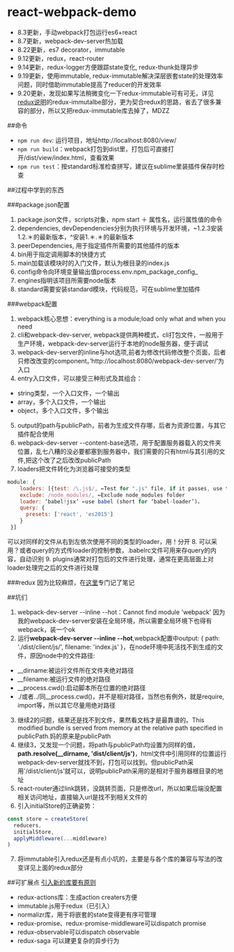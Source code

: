 # react-webpack-demo

- 8.3更新，手动webpack打包运行es6+react
- 8.7更新，webpack-dev-server热加载
- 8.22更新，es7 decorator，immutable
- 9.12更新，redux，react-router
- 9.14更新，redux-logger方便跟踪state变化, redux-thunk处理异步
- 9.19更新，使用immutable, redux-immutable解决深层嵌套state的处理效率问题，同时借助immutable提高了reducer的开发效率
- 9.20更新，发现如果写法稍微变化一下redux-immutable可有可无，详见[redux说明](https://github.com/heysdc/Articles/blob/master/posts/learnRedux.md)的redux-immutalbe部分，更为契合redux的思路，省去了很多兼容的部分，所以又把redux-immutable库去掉了，MDZZ

##命令
- `npm run dev`: 运行项目，地址http://localhost:8080/view/
- `npm run build`：webpack打包到dist里，打包后可直接打开/dist/view/index.html，查看效果
- `npm run test`：按standard标准检查拼写，建议在sublime里装插件保存时检查

##过程中学到的东西

###package.json配置
1. package.json文件，scripts对象，npm start ＋ 属性名，运行属性值的命令
2. dependencies, devDependencies分别为执行环境与开发环境，~1.2.3安装1.2.＊的最新版本，^安装1.＊.＊的最新版本
3. peerDependencies, 用于指定插件所需要的其他插件的版本
4. bin用于指定调用脚本的快捷方式
5. main加载该模块时的入门文件，默认为根目录的index.js
6. config命令向环境变量输出值process.env.npm_package_config_
7. engines指明该项目所需要node版本
8. standard需要安装standard模块，代码规范，可在sublime里加插件

###webpack配置
1. webpack核心思想：everything is a module;load only what and when you need
2. cli和webpack-dev-server, webpack提供两种模式，cli打包文件，一般用于生产环境，webpack-dev-server运行于本地的node服务器，便于调试
3. webpack-dev-server的inline与hot选项,前者为修改代码修改整个页面，后者只修改改变的component。’http://localhost:8080/webpack-dev-server/‘为入口
4. entry入口文件，可以接受三种形式及其组合：
  - string类型，一个入口文件，一个输出
  - array，多个入口文件，一个输出
  - object，多个入口文件，多个输出
5. output的path与publicPath，前者为生成文件存哪，后者为资源位置，与其它插件配合使用
6. webpack-dev-server --content-base选项，用于配置服务器载入的文件夹位置，乱七八糟的没必要都塞到服务器中，我们需要的只有html与其引用的文件,把这个改了之后改改publicPath
7. loaders把文件转化为浏览器可接受的类型

  ```javascript
  module: {
      loaders: [{test: /\.js$/, ←Test for ".js" file, if it passes, use the loader
      exclude: /node_modules/, ←Exclude node_modules folder
      loader: ‘babel!jsx’ ←use babel (short for ‘babel-loader’)，
      query: {
        presets: ['react', 'es2015']
      }
   }]
   ```
   可以对同样的文件从右到左依次使用不同的类型的loader，用！分开
 8. 可以采用？或者query的方式传loader的控制参数，.babelrc文件可用来存query的内容，自动识别
 9. plugins通常对打包后的文件进行处理，通常在更高层面上对loader处理完之后的文件进行处理

###redux
因为比较麻烦，在[这里](https://github.com/heysdc/Articles/blob/master/posts/learnRedux.md)专门记了笔记


##坑们
1. webpack-dev-server --inline --hot：Cannot find module 'webpack' 因为我的webpack-dev-server安装在全局环境，所以需要全局环境下也得有webpack，装一个ok
2. 运行****webpack-dev-server --inline --hot****,webpack配置中output: { path: './dist/client/js/', filename: 'index.js' }，在node环境中死活找不到生成的文件，原因node中的文件路径:
  - \__dirname:被运行文件所在文件夹绝对路径
  - \__filename:被运行文件的绝对路径
  - \__process.cwd():启动脚本所在位置的绝对路径
  - ./或者../同__process.cwd()，并不是相对路径，当然也有例外，就是require, import等，所以其它尽量用绝对路径
3. 继续2的问题，结果还是找不到文件，果然看文档才是最靠谱的。This modified bundle is served from memory at the relative path specified in publicPath.妈的原来是publicPath
4. 继续3，又发现一个问题，将path与publicPath均设置为同样的值，****path.resolve(__dirname, 'dist/client/js')****，html文件中引用同样的位置运行webpack-dev-server就找不到，打包可以找到。但publicPath采用'/dist/client/js'就可以，说明publicPath采用的是相对于服务器根目录的地址
5. react-router通过link跳转，没跳转页面，只是修改url，所以如果后端没配置相关访问地址，直接输入url是找不到相关文件的
6. 引入initialStore的正确姿势：

  ```javascript
  const store = createStore(
    reducers,
    initialStore,
    applyMiddleware(...middleware)
  )
  ```
7. 将immutable引入redux还是有点小坑的，主要是与各个库的兼容与写法的改变详见上面的redux部分

##可扩展点
[引入新的库要有原则](http://amasad.me/2016/01/03/overcoming-intuition-in-programming/)
- redux-actions库：生成action creaters方便
- immutable.js用于redux（已引入）
- normalizr库，用于将嵌套的state变得更有序可管理
- redux-promise、redux-promise-middleware可以dispatch promise
- redux-observable可以dispatch observable
- redux-saga 可以建更复杂的异步行为
